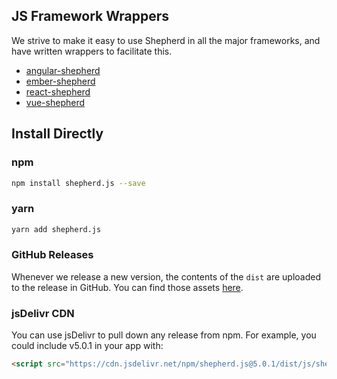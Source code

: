 ## JS Framework Wrappers

We strive to make it easy to use Shepherd in all the major frameworks, and have written wrappers to facilitate this.

* [angular-shepherd](https://github.com/shipshapecode/angular-shepherd)
* [ember-shepherd](https://github.com/shipshapecode/ember-shepherd)
* [react-shepherd](https://github.com/shipshapecode/react-shepherd)
* [vue-shepherd](https://github.com/shipshapecode/vue-shepherd)

## Install Directly

### npm

```bash
npm install shepherd.js --save
```

### yarn

```bash
yarn add shepherd.js
```

### GitHub Releases

Whenever we release a new version, the contents of the `dist` are uploaded
to the release in GitHub. You can find those assets [here](https://github.com/shipshapecode/shepherd/releases).

### jsDelivr CDN

You can use jsDelivr to pull down any release from npm. For example, you could include v5.0.1 in your app
with:

```html
<script src="https://cdn.jsdelivr.net/npm/shepherd.js@5.0.1/dist/js/shepherd.js"></script>
```


